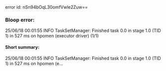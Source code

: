 error id: nSn94bOqL30omfVwle2Zuw==
### Bloop error:

25/06/18 00:01:55 INFO TaskSetManager: Finished task 0.0 in stage 1.0 (TID 1) in 527 ms on hpomen (executor driver) (1/1)
#### Short summary: 

25/06/18 00:01:55 INFO TaskSetManager: Finished task 0.0 in stage 1.0 (TID 1) in 527 ms on hpomen (e...
